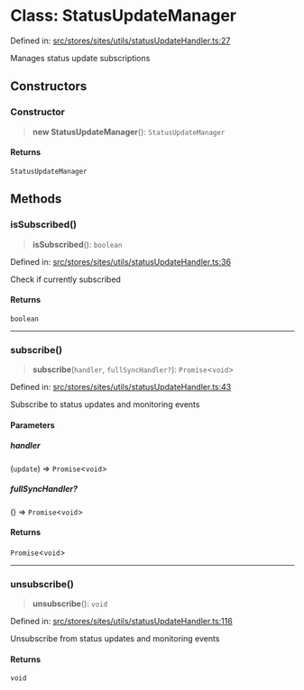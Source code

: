 # Class: StatusUpdateManager

Defined in: [src/stores/sites/utils/statusUpdateHandler.ts:27](https://github.com/Nick2bad4u/Uptime-Watcher/blob/2a45eeb1723f8f7089001af2c92aa07d82dfe7e4/src/stores/sites/utils/statusUpdateHandler.ts#L27)

Manages status update subscriptions

## Constructors

### Constructor

> **new StatusUpdateManager**(): `StatusUpdateManager`

#### Returns

`StatusUpdateManager`

## Methods

### isSubscribed()

> **isSubscribed**(): `boolean`

Defined in: [src/stores/sites/utils/statusUpdateHandler.ts:36](https://github.com/Nick2bad4u/Uptime-Watcher/blob/2a45eeb1723f8f7089001af2c92aa07d82dfe7e4/src/stores/sites/utils/statusUpdateHandler.ts#L36)

Check if currently subscribed

#### Returns

`boolean`

***

### subscribe()

> **subscribe**(`handler`, `fullSyncHandler?`): `Promise`\<`void`\>

Defined in: [src/stores/sites/utils/statusUpdateHandler.ts:43](https://github.com/Nick2bad4u/Uptime-Watcher/blob/2a45eeb1723f8f7089001af2c92aa07d82dfe7e4/src/stores/sites/utils/statusUpdateHandler.ts#L43)

Subscribe to status updates and monitoring events

#### Parameters

##### handler

(`update`) => `Promise`\<`void`\>

##### fullSyncHandler?

() => `Promise`\<`void`\>

#### Returns

`Promise`\<`void`\>

***

### unsubscribe()

> **unsubscribe**(): `void`

Defined in: [src/stores/sites/utils/statusUpdateHandler.ts:116](https://github.com/Nick2bad4u/Uptime-Watcher/blob/2a45eeb1723f8f7089001af2c92aa07d82dfe7e4/src/stores/sites/utils/statusUpdateHandler.ts#L116)

Unsubscribe from status updates and monitoring events

#### Returns

`void`
